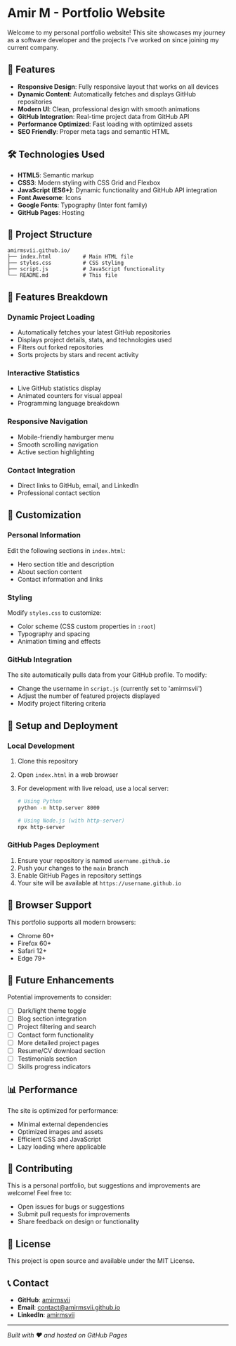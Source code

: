 # Amir M - Portfolio Website

Welcome to my personal portfolio website! This site showcases my journey as a software developer and the projects I've worked on since joining my current company.

## 🌟 Features

- **Responsive Design**: Fully responsive layout that works on all devices
- **Dynamic Content**: Automatically fetches and displays GitHub repositories
- **Modern UI**: Clean, professional design with smooth animations
- **GitHub Integration**: Real-time project data from GitHub API
- **Performance Optimized**: Fast loading with optimized assets
- **SEO Friendly**: Proper meta tags and semantic HTML

## 🛠️ Technologies Used

- **HTML5**: Semantic markup
- **CSS3**: Modern styling with CSS Grid and Flexbox
- **JavaScript (ES6+)**: Dynamic functionality and GitHub API integration
- **Font Awesome**: Icons
- **Google Fonts**: Typography (Inter font family)
- **GitHub Pages**: Hosting

## 📁 Project Structure

```
amirmsvii.github.io/
├── index.html          # Main HTML file
├── styles.css          # CSS styling
├── script.js           # JavaScript functionality
└── README.md           # This file
```

## 🚀 Features Breakdown

### Dynamic Project Loading

- Automatically fetches your latest GitHub repositories
- Displays project details, stats, and technologies used
- Filters out forked repositories
- Sorts projects by stars and recent activity

### Interactive Statistics

- Live GitHub statistics display
- Animated counters for visual appeal
- Programming language breakdown

### Responsive Navigation

- Mobile-friendly hamburger menu
- Smooth scrolling navigation
- Active section highlighting

### Contact Integration

- Direct links to GitHub, email, and LinkedIn
- Professional contact section

## 🎨 Customization

### Personal Information

Edit the following sections in `index.html`:

- Hero section title and description
- About section content
- Contact information and links

### Styling

Modify `styles.css` to customize:

- Color scheme (CSS custom properties in `:root`)
- Typography and spacing
- Animation timing and effects

### GitHub Integration

The site automatically pulls data from your GitHub profile. To modify:

- Change the username in `script.js` (currently set to 'amirmsvii')
- Adjust the number of featured projects displayed
- Modify project filtering criteria

## 🔧 Setup and Deployment

### Local Development

1. Clone this repository
2. Open `index.html` in a web browser
3. For development with live reload, use a local server:

   ```bash
   # Using Python
   python -m http.server 8000

   # Using Node.js (with http-server)
   npx http-server
   ```

### GitHub Pages Deployment

1. Ensure your repository is named `username.github.io`
2. Push your changes to the `main` branch
3. Enable GitHub Pages in repository settings
4. Your site will be available at `https://username.github.io`

## 📱 Browser Support

This portfolio supports all modern browsers:

- Chrome 60+
- Firefox 60+
- Safari 12+
- Edge 79+

## 🔄 Future Enhancements

Potential improvements to consider:

- [ ] Dark/light theme toggle
- [ ] Blog section integration
- [ ] Project filtering and search
- [ ] Contact form functionality
- [ ] More detailed project pages
- [ ] Resume/CV download section
- [ ] Testimonials section
- [ ] Skills progress indicators

## 📊 Performance

The site is optimized for performance:

- Minimal external dependencies
- Optimized images and assets
- Efficient CSS and JavaScript
- Lazy loading where applicable

## 🤝 Contributing

This is a personal portfolio, but suggestions and improvements are welcome! Feel free to:

- Open issues for bugs or suggestions
- Submit pull requests for improvements
- Share feedback on design or functionality

## 📄 License

This project is open source and available under the MIT License.

## 📞 Contact

- **GitHub**: [amirmsvii](https://github.com/amirmsvii)
- **Email**: contact@amirmsvii.github.io
- **LinkedIn**: [amirmsvii](https://linkedin.com/in/amirmsvii)

---

_Built with ❤️ and hosted on GitHub Pages_
